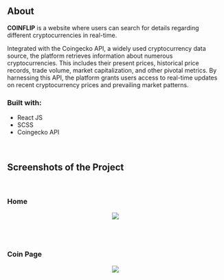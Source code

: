 <h2>About</h2>

<p><b>COINFLIP</b> is a website where users can search for details regarding different cryptocurrencies in real-time. 

Integrated with the Coingecko API, a widely used cryptocurrency data source, the platform retrieves information about numerous cryptocurrencies. This includes their present prices, historical price records, trade volume, market capitalization, and other pivotal metrics. By harnessing this API, the platform grants users access to real-time updates on recent cryptocurrency prices and prevailing market patterns.
</p>

<h3>Built with:</h3>

- React JS <br>
- SCSS  <br>
- Coingecko API <br>

<br>

<h2>Screenshots of the Project</h2>
<br>
<h3>Home</h3>

<div align='center'>
<img src='https://github.com/karina4840/coinflip/blob/main/img1.png?raw=true'/>

</div>

<br><br>

<h3>Coin Page</h3>

<div align='center'>
<img src='https://github.com/karina4840/coinflip/blob/main/img2.png?raw=true'/>
</div>
